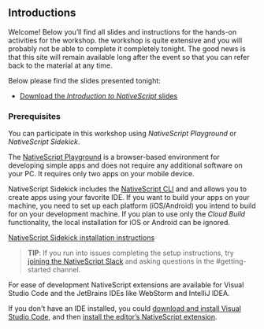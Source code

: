 ## Introductions

Welcome! Below you’ll find all slides and instructions for the hands-on activities for the workshop.
the workshop is quite extensive and you will probably not be able to complete it completely tonight. 
The good news is that this site will remain available long after the event so that you can refer back 
to the material at any time.

Below please find the slides presented tonight:

* [Download the _Introduction to NativeScript_ slides](https://github.com/wvegteren/nativescript-workshop/blob/master/introduction-nativescript.pptx)


### Prerequisites

You can participate in this workshop using _NativeScript Playground_ or _NativeScript Sidekick_.

The [NativeScript Playground](https://play.nativescript.org) is a browser-based environment for developing simple apps 
and does not require any additional software on your PC. It requires only two apps on your mobile device.

NativeScript Sidekick includes the [NativeScript CLI](https://github.com/NativeScript/nativescript-cli) and and allows 
you to create apps using your favorite IDE. 
If you want to build your apps on your machine, you need to set up each platform (iOS/Android) you intend to build for 
on your development machine. If you plan to use only the _Cloud Build_ functionality, the local installation for iOS or 
Android can be ignored.

[NativeScript Sidekick installation instructions](https://docs.nativescript.org/sidekick/intro/installation)

> **TIP**: If you run into issues completing the setup instructions, try 
[joining the NativeScript Slack](http://developer.telerik.com/wp-login.php?action=slack-invitation) and asking questions 
in the #getting-started channel.

For ease of development NativeScript extensions are available for Visual Studio Code and the JetBrains IDEs 
like WebStorm and IntelliJ IDEA.

If you don't have an IDE installed, you could [download and install Visual Studio Code](https://code.visualstudio.com/download), 
and then [install the editor’s NativeScript extension](https://docs.nativescript.org/tooling/visual-studio-code-extension#installation).





